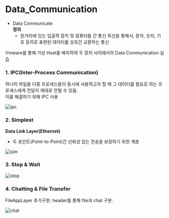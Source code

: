 # Data_Communication

- Data Communicate  
  **정의**
  - 원거리에 있는 입출력 장치 및 컴퓨터들 간 통신 회선을 통해서, 문자, 숫자, 기호 등의로 표현된 데이터를 상호간 교환하는 통신  

Vmware를 통해 가상 Host를 배치하여 두 장치 사이에서의 Data Communication 실습

### 1. IPC(Inter-Process Communication)
하나의 파일을 다중 프로세스들이 동시에 사용하고자 할 때 그 데이터를 필요로 하는 프로세스에게 전달이 제대로 안될 수 있음.  
이를 해결하기 위해 IPC 사용

![ipc](https://user-images.githubusercontent.com/28483545/122578760-297eab00-d08f-11eb-88fd-cc6d1eb31bb7.png)

### 2. Simplest
**Data Link Layer(Ethernet)**
- 두 포인트(Point-to-Point)간 신뢰성 있는 전송을 보장하기 위한 계층

![sim](https://user-images.githubusercontent.com/28483545/122579099-88dcbb00-d08f-11eb-9c72-523f52791caa.png)

### 3. Stop & Wait

![stop](https://user-images.githubusercontent.com/28483545/122579359-cb9e9300-d08f-11eb-8768-9d887fbc6f21.png)

### 4. Chatting & File Transfer
FileAppLayer 추가구현. header를 통해 file과 chat 구분.

![chat](https://user-images.githubusercontent.com/28483545/122579581-0274a900-d090-11eb-9f6c-2175923daacb.png)
